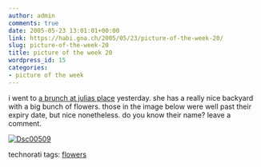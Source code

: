 ```yaml
---
author: admin
comments: true
date: 2005-05-23 13:01:01+00:00
link: https://habi.gna.ch/2005/05/23/picture-of-the-week-20/
slug: picture-of-the-week-20
title: picture of the week 20
wordpress_id: 15
categories:
- picture of the week
---
```



i went to [a brunch at julias place](https://www.flickr.com/photos/habi/sets/365528/) yesterday. she has a really nice backyard with a big bunch of flowers. those in the image below were well past their expiry date, but nice nonetheless. do you know their name? leave a comment.



[![Dsc00509](https://habi.gna.ch/blog/images/DSC00509-tm.jpg)](https://habi.gna.ch/blog/images/DSC00509.jpg)


technorati tags: [flowers](http://technorati.com/tag/flowers)
